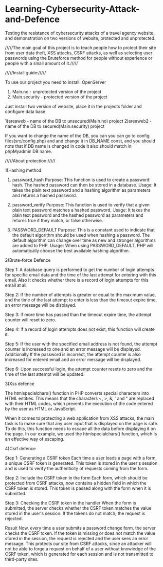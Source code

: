 # Learning-Cybersecurity-Attack-and-Defence
Testing the resistance of cybersecurity attacks of a travel agency website, and demonstration on two versions of website, protected and unprotected.

/////The main goal of this project is to teach people how to protect their site from user data theft, XSS attacks, CSRF attacks, as well as selecting user passwords using the Bruteforce method for people without experience or people with a small amount of it./////

/////Install guide://///

To use our project you need to install: OpenServer
1) Main.no - unprotected version of the project
2) Main.security - protected version of the project

Just install two version of website, place it in the projects folder and configure data base.

1)areaweb - name of the DB to unsecured(Main.no) project
2)areaweb2 - name of the DB to secured(Main.security) project

If you want to change the name of the DB, you can you can go to config files(src/config.php) and and change it in DB_NAME const, and you should note that if DB name is changed in code it also should match in phpMyadmin DB name.

/////About protection://///

1)Hashing method

1. password_hash
Purpose: This function is used to create a password hash. The hashed password can then be stored in a database.
Usage: It takes the plain text password and a hashing algorithm as parameters and returns a hashed password.

2. password_verify
Purpose: This function is used to verify that a given plain text password matches a hashed password.
Usage: It takes the plain text password and the hashed password as parameters and returns true if they match, or false otherwise.

3. PASSWORD_DEFAULT
Purpose: This is a constant used to indicate that the default algorithm should be used when hashing a password. The default algorithm can change over time as new and stronger algorithms are added to PHP.
Usage: When using PASSWORD_DEFAULT, PHP will automatically choose the best available hashing algorithm.

2)Brute-force Defence

Step 1:
A database query is performed to get the number of login attempts for specific email data and the time of the last attempt for entering with this email.
Also It checks whether there is a record of login attempts for this email at all.

Step 2:
If the number of attempts is greater or equal to the maximum value, and the time of the last attempt to enter is less than the timeout expire time, an error message will be displayed.

Step 3:
If more time has passed than the timeout expire time, the attempt counter will reset to zero.

Step 4:
If a record of login attempts does not exist, this function will create it.

Step 5:
If the user with the specified email address is not found, the attempt counter is increased to one and an error message will be displayed.
Additionally If the password is incorrect, the attempt counter is also increased for entered email and an error message will be displayed.

Step 6:
Upon successful login, the attempt counter  resets to zero and the time of the last attempt will be updated.

3)Xss defence

The htmlspecialchars() function in PHP converts special characters into HTML entities. This means that the characters <, >, &, ' and " are replaced with their HTML codes, which prevents the execution of the code entered by the user as HTML or JavaScript.

When it comes to protecting a web application from XSS attacks, the main task is to make sure that any user input that is displayed on the page is safe. To do this, this function needs to escape all the data before displaying it on the page. In our example, we used the htmlspecialchars() function, which is an effective way of escaping.

4)Csrf  defence

Step 1: Generating a CSRF token
Each time a user loads a page with a form, a unique CSRF token is generated. This token is stored in the user's session and is used to verify the authenticity of requests coming from the form.

Step 2: Include the CSRF token in the form
Each form, which should be protected from CSRF attacks, now contains a hidden field in which the CSRF token is stored. This token is passed along with the form when it is submitted.

Step 3: Checking the CSRF token in the handler
When the form is submitted, the server checks whether the CSRF token matches the value stored in the user's session. If the tokens do not match, the request is rejected.

Result
Now, every time a user submits a password change form, the server checks the CSRF token. If the token is missing or does not match the value stored in the session, the request is rejected and the user sees an error message. This protects our site from CSRF attacks, since an attacker will not be able to forge a request on behalf of a user without knowledge of the CSRF token, which is generated for each session and is not transmitted to third-party sites.
